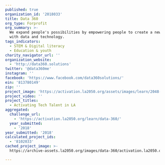 ```yaml
---
published: true
organization_id: '2018033'
title: Data 360
org_type: Forprofit
org_summary: >-
  We expand people's possibilities by empowering people to create a new future
  with data and technology.
tags_indicators:
  - STEM & Digital literacy
  - Education & youth
charity_navigator_url: ''
organization_website:
  - 'http://data360.solutions'
twitter: '@data360me'
instagram: ''
facebook: 'https://www.facebook.com/data360solutions/'
ein: '813780149'
zip: ''
project_image: 'https://activation.la2050.org/assets/images/learn/2048-wide/data-360.jpg'
project_video: ''
project_titles:
  - Activating Tech Talent in LA
aggregated:
  challenge_url:
    - 'https://activation.la2050.org/learn/data-360/'
  year_submitted:
    - '2018'
year_submitted: '2018'
calculated_project_ids:
  - '8102033'
cached_project_image: >-
  https://archive-assets.la2050.org/images/data-360/activation.la2050.org/assets/images/learn/2048-wide/data-360.jpg

---
```

